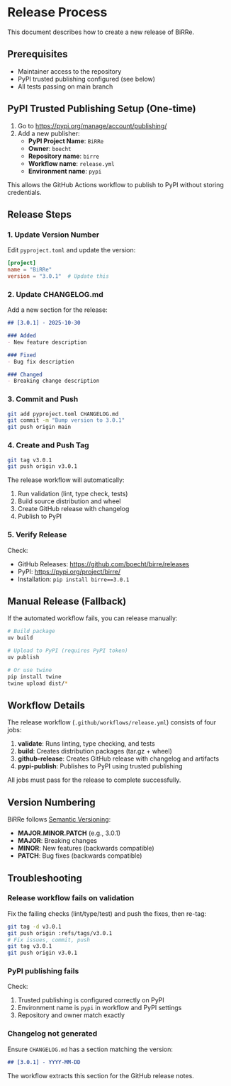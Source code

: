 # Release Process

This document describes how to create a new release of BiRRe.

## Prerequisites

- Maintainer access to the repository
- PyPI trusted publishing configured (see below)
- All tests passing on main branch

## PyPI Trusted Publishing Setup (One-time)

1. Go to <https://pypi.org/manage/account/publishing/>
2. Add a new publisher:
   - **PyPI Project Name**: `BiRRe`
   - **Owner**: `boecht`
   - **Repository name**: `birre`
   - **Workflow name**: `release.yml`
   - **Environment name**: `pypi`

This allows the GitHub Actions workflow to publish to PyPI without storing credentials.

## Release Steps

### 1. Update Version Number

Edit `pyproject.toml` and update the version:

```toml
[project]
name = "BiRRe"
version = "3.0.1"  # Update this
```

### 2. Update CHANGELOG.md

Add a new section for the release:

```markdown
## [3.0.1] - 2025-10-30

### Added
- New feature description

### Fixed
- Bug fix description

### Changed
- Breaking change description
```

### 3. Commit and Push

```bash
git add pyproject.toml CHANGELOG.md
git commit -m "Bump version to 3.0.1"
git push origin main
```

### 4. Create and Push Tag

```bash
git tag v3.0.1
git push origin v3.0.1
```

The release workflow will automatically:
1. Run validation (lint, type check, tests)
2. Build source distribution and wheel
3. Create GitHub release with changelog
4. Publish to PyPI

### 5. Verify Release

Check:
- GitHub Releases: <https://github.com/boecht/birre/releases>
- PyPI: <https://pypi.org/project/birre/>
- Installation: `pip install birre==3.0.1`

## Manual Release (Fallback)

If the automated workflow fails, you can release manually:

```bash
# Build package
uv build

# Upload to PyPI (requires PyPI token)
uv publish

# Or use twine
pip install twine
twine upload dist/*
```

## Workflow Details

The release workflow (`.github/workflows/release.yml`) consists of four jobs:

1. **validate**: Runs linting, type checking, and tests
2. **build**: Creates distribution packages (tar.gz + wheel)
3. **github-release**: Creates GitHub release with changelog and artifacts
4. **pypi-publish**: Publishes to PyPI using trusted publishing

All jobs must pass for the release to complete successfully.

## Version Numbering

BiRRe follows [Semantic Versioning](https://semver.org/):

- **MAJOR.MINOR.PATCH** (e.g., 3.0.1)
- **MAJOR**: Breaking changes
- **MINOR**: New features (backwards compatible)
- **PATCH**: Bug fixes (backwards compatible)

## Troubleshooting

### Release workflow fails on validation

Fix the failing checks (lint/type/test) and push the fixes, then re-tag:

```bash
git tag -d v3.0.1
git push origin :refs/tags/v3.0.1
# Fix issues, commit, push
git tag v3.0.1
git push origin v3.0.1
```

### PyPI publishing fails

Check:
1. Trusted publishing is configured correctly on PyPI
2. Environment name is `pypi` in workflow and PyPI settings
3. Repository and owner match exactly

### Changelog not generated

Ensure `CHANGELOG.md` has a section matching the version:

```markdown
## [3.0.1] - YYYY-MM-DD
```

The workflow extracts this section for the GitHub release notes.
